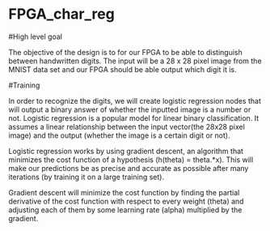 # FPGA_char_reg

#High level goal

The objective of the design is to for our FPGA to be able to distinguish between handwritten digits. The input will be a 28 x 28 pixel image from the MNIST data set and our FPGA should be able output which digit it is.

#Training

In order to recognize the digits, we will create logistic regression nodes that will output a binary answer of whether the inputted image is a number or not. Logistic regression is a popular model for linear binary classification. It assumes a linear relationship between the input vector(the 28x28 pixel image) and the output (whether the image is a certain digit or not). 

Logistic regression works by using gradient descent, an algorithm that minimizes the cost function of a hypothesis (h(theta) = theta.*x). This will make our predictions be as precise and accurate as possible after many iterations (by training it on a large training set).

Gradient descent will minimize the cost function by finding the partial derivative of the cost function with respect to every weight (theta) and adjusting each of them by some learning rate (alpha) multiplied by the gradient.

